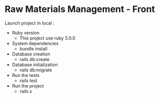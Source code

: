 # Raw Materials Management - Front

Launch project in local :

* Ruby version
  * This project use ruby 3.0.0
* System dependencies
  * bundle install
* Database creation
  * rails db:create
* Database initialization
  * rails db:migrate
* Run the tests
  * rails test
* Run the project
    * rails s